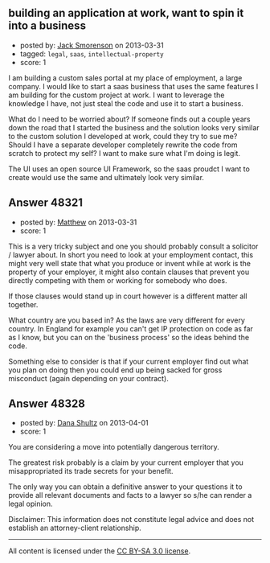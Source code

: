 ## building an application at work, want to spin it into a business

- posted by: [Jack Smorenson](https://stackexchange.com/users/-1/25698-jack-smorenson) on 2013-03-31
- tagged: `legal`, `saas`, `intellectual-property`
- score: 1

I am building a custom sales portal at my place of employment, a large company. I would like to start a saas business that uses the same features I am building for the custom project at work. I want to leverage the knowledge I have, not just steal the code and use it to start a business. 

What do I need to be worried about? If someone finds out a couple years down the road that I started the business and the solution looks very similar to the custom solution I developed at work, could they try to sue me? Should I have a separate developer completely rewrite the code from scratch to protect my self? I want to make sure what I'm doing is legit.

The UI uses an open source UI Framework, so the saas proudct I want to create would use the same and ultimately look very similar. 


## Answer 48321

- posted by: [Matthew](https://stackexchange.com/users/-1/23866-matthew) on 2013-03-31
- score: 1

This is a very tricky subject and one you should probably consult a solicitor / lawyer about. In short you need to look at your employment contact, this might very well state that what you produce or invent while at work is the property of your employer, it might also contain clauses that prevent you directly competing with them or working for somebody who does.

If those clauses would stand up in court however is a different matter all together.

What country are you based in? As the laws are very different for every country. In England for example you can't get IP protection on code as far as I know, but you can on the 'business process' so the ideas behind the code.

Something else to consider is that if your current employer find out what you plan on doing then you could end up being sacked for gross misconduct (again depending on your contract).


## Answer 48328

- posted by: [Dana Shultz](https://stackexchange.com/users/-1/1841-dana-shultz) on 2013-04-01
- score: 1

You are considering a move into potentially dangerous territory.

The greatest risk probably is a claim by your current employer that you misappropriated its trade secrets for your benefit.

The only way you can obtain a definitive answer to your questions it to provide all relevant documents and facts to a lawyer so s/he can render a legal opinion.

Disclaimer: This information does not constitute legal advice and does not establish an attorney-client relationship.



---

All content is licensed under the [CC BY-SA 3.0 license](https://creativecommons.org/licenses/by-sa/3.0/).
